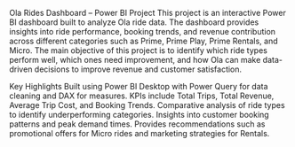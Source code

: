 Ola Rides Dashboard – Power BI Project
This project is an interactive Power BI dashboard built to analyze Ola ride data. The dashboard provides insights into ride performance, booking trends, and revenue contribution across different categories such as Prime, Prime Play, Prime Rentals, and Micro.
The main objective of this project is to identify which ride types perform well, which ones need improvement, and how Ola can make data-driven decisions to improve revenue and customer satisfaction.

Key Highlights
Built using Power BI Desktop with Power Query for data cleaning and DAX for measures.
KPIs include Total Trips, Total Revenue, Average Trip Cost, and Booking Trends.
Comparative analysis of ride types to identify underperforming categories.
Insights into customer booking patterns and peak demand times.
Provides recommendations such as promotional offers for Micro rides and marketing strategies for Rentals.
